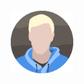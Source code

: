 <div align="center">
	<br>
	<br>
	<br>
	<br>
	<img src="https://raw.githubusercontent.com/gschier/schier.co/master/frontend/images/greg-rounded.svg" width="100" height="100">
	<br>
	<br>
	<br>
	<br>
</div>
